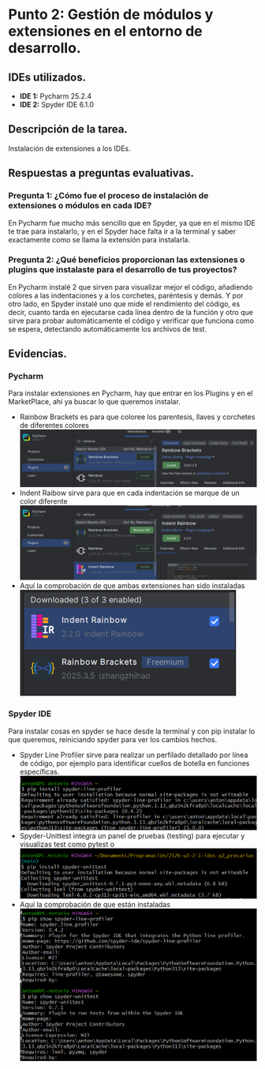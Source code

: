# Punto 2: Gestión de módulos y extensiones en el entorno de desarrollo.

## IDEs utilizados.
- **IDE 1:** Pycharm 25.2.4
- **IDE 2:** Spyder IDE 6.1.0

## Descripción de la tarea.
Instalación de extensiones a los IDEs.

## Respuestas a preguntas evaluativas.
### Pregunta 1: ¿Cómo fue el proceso de instalación de extensiones o módulos en cada IDE?
En Pycharm fue mucho más sencillo que en Spyder, ya que en el mismo IDE te trae para instalarlo, y en el Spyder hace falta ir a la terminal y saber exactamente como se llama la extensión para instalarla.

### Pregunta 2: ¿Qué beneficios proporcionan las extensiones o plugins que instalaste para el desarrollo de tus proyectos?
En Pycharm instalé 2 que sirven para visualizar mejor el código, añadiendo colores a las indentaciones y a los corchetes, paréntesis y demás. Y por otro lado, en Spyder instalé uno que mide el rendimiento del código, es decir, cuanto tarda en ejecutarse cada línea dentro de la función y otro que sirve para probar automáticamente el código y verificar que funciona como se espera, detectando automáticamente los archivos de test.


## Evidencias.
### Pycharm
Para instalar extensiones en Pycharm, hay que entrar en los Plugins y en el MarketPlace, ahí ya buscar lo que queremos instalar.
- Rainbow Brackets es para que coloree los parentesis, llaves y corchetes de diferentes colores
![](capturas/Pycharm_rainbow.png)
- Indent Raibow sirve para que en cada indentación se marque de un color diferente
![](capturas/Pycharm_indent.png)
- Aquí la comprobación de que ambas extensiones han sido instaladas
![](capturas/Pycharm_extensiones.png)

### Spyder IDE
Para instalar cosas en spyder se hace desde la terminal y con pip instalar lo que queremos, reiniciando spyder para ver los cambios hechos.
- Spyder Line Profiler sirve para realizar un perfilado detallado por línea de código, por ejemplo para identificar cuellos de botella en funciones específicas.
![](capturas/SpyderIDE_line_profiler.png)
- Spyder-Unittest integra un panel de pruebas (testing) para ejecutar y visualizas test como pytest o 
![](capturas/SpyderIDE_unittest.png)
- Aquí la comprobación de que están instaladas
![](capturas/SpyderIDE_extensiones.png)